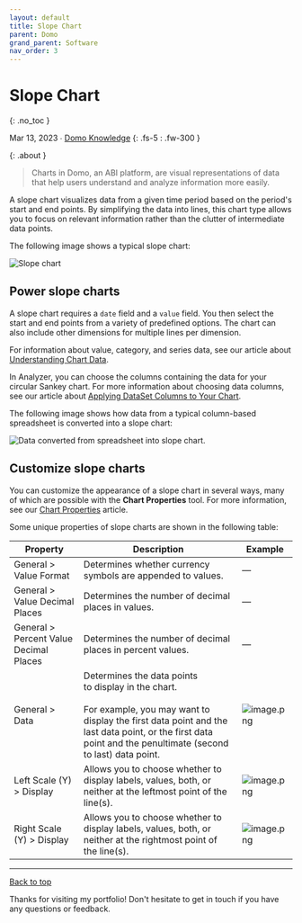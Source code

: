 ```yaml
---
layout: default
title: Slope Chart
parent: Domo
grand_parent: Software
nav_order: 3
---
```


# Slope Chart
{: .no_toc }

Mar 13, 2023 ∙ [Domo Knowledge](https://domo-support.domo.com/s/article/000005156?language=en_US)
{: .fs-5 : .fw-300 }

{:  .about }
> Charts in Domo, an ABI platform, are visual representations of data that help users understand and analyze information more easily.

A slope chart visualizes data from a given time period based on the period's start and end points. By simplifying the data into lines, this chart type allows you to focus on relevant information rather than the clutter of intermediate data points.

The following image shows a typical slope chart:

![Slope chart](https://github.com/haileytapia/portfolio/assets/78626762/1cb0143b-0cb9-4264-b71d-b17cad7486e4)

## Power slope charts

A slope chart requires a `date` field and a `value` field. You then select the start and end points from a variety of predefined options. The chart can also include other dimensions for multiple lines per dimension.

For information about value, category, and series data, see our article about [Understanding Chart Data](https://domo-support.domo.com/s/article/360043428693?language=en_US).

In Analyzer, you can choose the columns containing the data for your circular Sankey chart. For more information about choosing data columns, see our article about [Applying DataSet Columns to Your Chart](https://domo-support.domo.com/s/article/360043428713?language=en_US).

The following image shows how data from a typical column-based spreadsheet is converted into a slope chart:

![Data converted from spreadsheet into slope chart.](https://github.com/haileytapia/portfolio/assets/78626762/55bd4f36-9ba8-4636-910b-63e541718fd0)

## Customize slope charts

You can customize the appearance of a slope chart in several ways, many of which are possible with the **Chart Properties** tool. For more information, see our [Chart Properties](https://domo-support.domo.com/s/article/360042925374?language=en_US) article.

Some unique properties of slope charts are shown in the following table:

| Property | Description | Example |
| --- | --- | --- |
| General > Value Format | Determines whether currency symbols are appended to values. | — |
| General > Value Decimal Places | Determines the number of decimal places in values. | — |
| General > Percent Value Decimal Places | Determines the number of decimal places in percent values. | — |
| General > Data | Determines the data points to display in the chart. <br> <br> For example, you may want to display the first data point and the last data point, or the first data point and the penultimate (second to last) data point.  | ![image.png](https://domo-support.domo.com/servlet/rtaImage?eid=ka05w0000012776&feoid=00N5w00000Ri7BU&refid=0EM5w000006u8Z0) |
| Left Scale (Y) > Display | Allows you to choose whether to display labels, values, both, or neither at the leftmost point of the line(s). | ![image.png](https://domo-support.domo.com/servlet/rtaImage?eid=ka05w0000012776&feoid=00N5w00000Ri7BU&refid=0EM5w000006u8Z5) |
| Right Scale (Y) > Display | Allows you to choose whether to display labels, values, both, or neither at the rightmost point of the line(s). | ![image.png](https://domo-support.domo.com/servlet/rtaImage?eid=ka05w0000012776&feoid=00N5w00000Ri7BU&refid=0EM5w000006u8ZA) |

---

[Back to top](#top)

Thanks for visiting my portfolio! Don't hesitate to get in touch if you have any questions or feedback.

